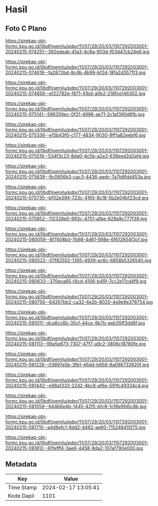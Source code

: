 # Hasil

## Foto C Plano

https://sirekap-obj-formc.kpu.go.id/0bdf/pemilu/pdpr/11/07/29/20/03/1107292003001-20240215-074251--392edeab-41a3-4c8a-903d-f03d47cb24e6.jpg

https://sirekap-obj-formc.kpu.go.id/0bdf/pemilu/pdpr/11/07/29/20/03/1107292003001-20240215-074618--fa2872bd-8c4b-4b99-bf2d-18fa2d3571f3.jpg

https://sirekap-obj-formc.kpu.go.id/0bdf/pemilu/pdpr/11/07/29/20/03/1107292003001-20240215-074856--ef22782e-f871-41bd-a0b2-218fce146302.jpg

https://sirekap-obj-formc.kpu.go.id/0bdf/pemilu/pdpr/11/07/29/20/03/1107292003001-20240215-075141--596359ec-0f31-4996-ae71-2c1af390d6fb.jpg

https://sirekap-obj-formc.kpu.go.id/0bdf/pemilu/pdpr/11/07/29/20/03/1107292003001-20240215-075336--e15b43f0-c177-4834-9030-8ff1a82eebf6.jpg

https://sirekap-obj-formc.kpu.go.id/0bdf/pemilu/pdpr/11/07/29/20/03/1107292003001-20240215-075518--534f3c23-8da0-4c5b-a2a3-639eed2d2afd.jpg

https://sirekap-obj-formc.kpu.go.id/0bdf/pemilu/pdpr/11/07/29/20/03/1107292003001-20240215-075639--9c0856b3-cac3-4436-aedc-7a7b8fdd453a.jpg

https://sirekap-obj-formc.kpu.go.id/0bdf/pemilu/pdpr/11/07/29/20/03/1107292003001-20240215-075735--bf02e394-723c-4165-8c18-5b2e04bf23cd.jpg

https://sirekap-obj-formc.kpu.go.id/0bdf/pemilu/pdpr/11/07/29/20/03/1107292003001-20240215-075852--112328e0-993c-4751-a1be-628a9c777f38.jpg

https://sirekap-obj-formc.kpu.go.id/0bdf/pemilu/pdpr/11/07/29/20/03/1107292003001-20240215-080059--8f7408b0-7b98-4d61-998e-6f612654f3cf.jpg

https://sirekap-obj-formc.kpu.go.id/0bdf/pemilu/pdpr/11/07/29/20/03/1107292003001-20240215-080522--07f82552-1365-4939-ac6c-6858b5326540.jpg

https://sirekap-obj-formc.kpu.go.id/0bdf/pemilu/pdpr/11/07/29/20/03/1107292003001-20240215-080633--370eca65-f4cd-4106-b45f-7cc2e17cd4f9.jpg

https://sirekap-obj-formc.kpu.go.id/0bdf/pemilu/pdpr/11/07/29/20/03/1107292003001-20240215-080756--64267bb2-ca32-4e2b-8020-4e9e9e376754.jpg

https://sirekap-obj-formc.kpu.go.id/0bdf/pemilu/pdpr/11/07/29/20/03/1107292003001-20240215-081011--dca6cc6b-35cf-44ce-9b7b-eeb35ff3dd6f.jpg

https://sirekap-obj-formc.kpu.go.id/0bdf/pemilu/pdpr/11/07/29/20/03/1107292003001-20240215-081113--99a5e873-7307-47f7-a9c2-3806c18780fe.jpg

https://sirekap-obj-formc.kpu.go.id/0bdf/pemilu/pdpr/11/07/29/20/03/1107292003001-20240215-081226--03897e5b-3fb1-46dd-b656-8a096733920f.jpg

https://sirekap-obj-formc.kpu.go.id/0bdf/pemilu/pdpr/11/07/29/20/03/1107292003001-20240215-081442--e98a1333-22d2-4bc8-af6e-591fc49334c4.jpg

https://sirekap-obj-formc.kpu.go.id/0bdf/pemilu/pdpr/11/07/29/20/03/1107292003001-20240215-081559--644b6e4b-1445-42f5-bfc8-1cf8e9fd5c8b.jpg

https://sirekap-obj-formc.kpu.go.id/0bdf/pemilu/pdpr/11/07/29/20/03/1107292003001-20240215-081715--a4d8efc1-8dd2-4482-ae60-715248415f75.jpg

https://sirekap-obj-formc.kpu.go.id/0bdf/pemilu/pdpr/11/07/29/20/03/1107292003001-20240215-081812--81fefff4-3ae8-4458-8da2-107af790e000.jpg


## Metadata

| Key        | Value               |
| ---------- | ------------------- |
| Time Stamp | 2024-02-17 13:05:41 |
| Kode Dapil | 1101                |



